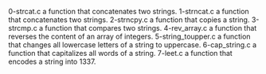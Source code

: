 0-strcat.c a function that concatenates two strings.
1-strncat.c a function that concatenates two strings.
2-strncpy.c  a function that copies a string.
3-strcmp.c a function that compares two strings.
4-rev_array.c a function that reverses the content of an array of integers.
5-string_toupper.c  a function that changes all lowercase letters of a string to uppercase.
6-cap_string.c  a function that capitalizes all words of a string.
7-leet.c  a function that encodes a string into 1337.
